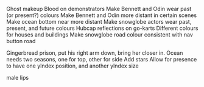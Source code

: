 Ghost makeup
Blood on demonstrators
Make Bennett and Odin wear past (or present?) colours
Make Bennett and Odin more distant in certain scenes
Make ocean bottom near more distant
Make snowglobe actors wear past, present, and future colours
Hubcap reflections on go-karts
Different colours for houses and buildings
Make snowglobe road colour consistent with nav button road

Gingerbread prison, put his right arm down, bring her closer in.
Ocean needs two seasons, one for top, other for side
Add stars
Allow for presence to have one yIndex position, and another yIndex size

male lips